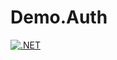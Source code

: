 # Demo.Auth

[![.NET](https://github.com/mikhailcobosdev/Demo.Auth/actions/workflows/dotnet.yml/badge.svg)](https://github.com/mikhailcobosdev/Demo.Auth/actions/workflows/dotnet.yml)
